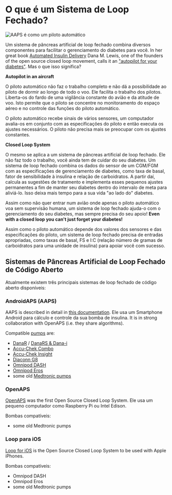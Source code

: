 # O que é um Sistema de Loop Fechado?

![AAPS é como um piloto automático](../images/autopilot.png)

Um sistema de pâncreas artificial de loop fechado combina diversos componentes para facilitar o gerenciamento do diabetes para você. In her great book [Automated Insulin Delivery](https://www.artificialpancreasbook.com/) Dana M. Lewis, one of the founders of the open source closed loop movement, calls it an ["autopilot for your diabetes"](https://www.artificialpancreasbook.com/3.-getting-started-with-your-aps). Mas o que isso significa?

**Autopilot in an aircraft**

O piloto automático não faz o trabalho completo e não dá a possibilidade ao piloto de dormir ao longo de todo o voo. Ele facilita o trabalho dos pilotos. Liberta-os do fardo de uma vigilância constante do avião e da atitude de voo. Isto permite que o piloto se concentre no monitoramento do espaço aéreo e no controle das funções do piloto automático.

O piloto automático recebe sinais de vários sensores, um computador avalia-os em conjunto com as especificações do piloto e então executa os ajustes necessários. O piloto não precisa mais se preocupar com os ajustes constantes.

**Closed Loop System**

O mesmo se aplica a um sistema de pâncreas artificial de loop fechado. Ele não faz todo o trabalho, você ainda tem de cuidar do seu diabetes. Um sistema de loop fechado combina os dados do sensor de um CGM/FGM com as especificações de gerenciamento de diabetes, como taxa de basal, fator de sensibilidade à insulina e relação de carboidratos. A partir daí, calcula as sugestões de tratamento e implementa esses pequenos ajustes permanentes a fim de manter seu diabetes dentro do intervalo de meta para aliviá-lo. Isso deixa mais tempo para a sua vida "ao lado do" diabetes.

Assim como não quer entrar num avião onde apenas o piloto automático voa sem supervisão humana, um sistema de loop fechado ajuda-o com o gerenciamento do seu diabetes, mas sempre precisa do seu apoio! **Even with a closed loop you can't just forget your diabetes!**

Assim como o piloto automático depende dos valores dos sensores e das especificações do piloto, um sistema de loop fechado precisa de entradas apropriadas, como taxas de basal, FS e I:C (relação número de gramas de carboidratos para uma unidade de insulina) para apoiar você com sucesso.

## Sistemas de Pâncreas Artificial de Loop Fechado de Código Aberto

Atualmente existem três principais sistemas de loop fechado de código aberto disponíveis:

### AndroidAPS (AAPS)

AAPS is described in detail in [this documentation](./WhatisAndroidAPS.html). Ele usa um Smartphone Android para cálculo e controle da sua bomba de insulina. It is in strong collaboration with OpenAPS (i.e. they share algorithms).

Compatible [pumps](../Hardware/pumps.md) are:

- [DanaR](../Configuration/DanaR-Insulin-Pump.md) / [DanaRS & Dana-i](../Configuration/DanaRS-Insulin-Pump.html)
- [Accu-Chek Combo](../Configuration/Accu-Chek-Combo-Pump.md)
- [Accu-Chek Insight](../Configuration/Accu-Chek-Insight-Pump.md)
- [Diaconn G8](../Configuration/DiaconnG8.md)
- [Omnipod DASH](../Configuration/OmnipodDASH.md)
- [Omnipod Eros](../Configuration/OmnipodEros.md)
- some old [Medtronic pumps](../Configuration/MedtronicPump.md)

### OpenAPS

[OpenAPS](https://openaps.readthedocs.io) was the first Open Source Closed Loop System. Ele usa um pequeno computador como Raspberry Pi ou Intel Edison.

Bombas compatíveis:

- some old Medtronic pumps

### Loop para iOS

[Loop for iOS](https://loopkit.github.io/loopdocs/) is the Open Source Closed Loop System to be used with Apple iPhones.

Bombas compatíveis:

- Omnipod DASH
- Omnipod Eros
- some old Medtronic pumps
